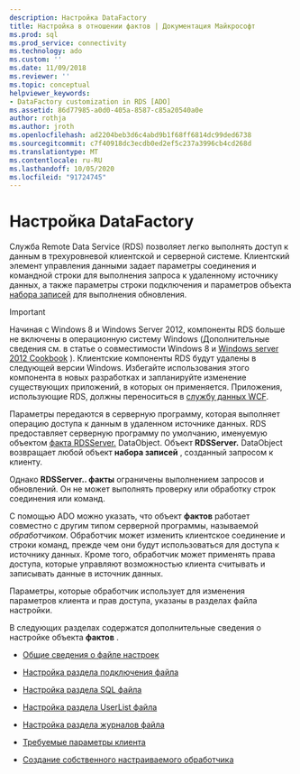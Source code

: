 ```yaml
---
description: Настройка DataFactory
title: Настройка в отношении фактов | Документация Майкрософт
ms.prod: sql
ms.prod_service: connectivity
ms.technology: ado
ms.custom: ''
ms.date: 11/09/2018
ms.reviewer: ''
ms.topic: conceptual
helpviewer_keywords:
- DataFactory customization in RDS [ADO]
ms.assetid: 86d77985-a0d0-405a-8587-c85a20540a0e
author: rothja
ms.author: jroth
ms.openlocfilehash: ad2204beb3d6c4abd9b1f68ff6814dc99ded6738
ms.sourcegitcommit: c7f40918dc3ecdb0ed2ef5c237a3996cb4cd268d
ms.translationtype: MT
ms.contentlocale: ru-RU
ms.lasthandoff: 10/05/2020
ms.locfileid: "91724745"
---
```

# <a name="datafactory-customization"></a>Настройка DataFactory
Служба Remote Data Service (RDS) позволяет легко выполнять доступ к данным в трехуровневой клиентской и серверной системе. Клиентский элемент управления данными задает параметры соединения и командной строки для выполнения запроса к удаленному источнику данных, а также параметры строки подключения и параметров объекта [набора записей](../../reference/ado-api/recordset-object-ado.md) для выполнения обновления.  
  
> [!IMPORTANT]
>  Начиная с Windows 8 и Windows Server 2012, компоненты RDS больше не включены в операционную систему Windows (Дополнительные сведения см. в статье о совместимости Windows 8 и [Windows server 2012 Cookbook](https://www.microsoft.com/download/details.aspx?id=27416) ). Клиентские компоненты RDS будут удалены в следующей версии Windows. Избегайте использования этого компонента в новых разработках и запланируйте изменение существующих приложений, в которых он применяется. Приложения, использующие RDS, должны переноситься в [службу данных WCF](/dotnet/framework/wcf/).  
  
 Параметры передаются в серверную программу, которая выполняет операцию доступа к данным в удаленном источнике данных. RDS предоставляет серверную программу по умолчанию, именуемую объектом [факта RDSServer.](../../reference/rds-api/datafactory-object-rdsserver.md) DataObject. Объект **RDSServer.** DataObject возвращает любой объект **набора записей** , созданный запросом к клиенту.  
  
 Однако **RDSServer.. факты** ограничены выполнением запросов и обновлений. Он не может выполнять проверку или обработку строк соединения или команд.  
  
 С помощью ADO можно указать, что объект **фактов** работает совместно с другим типом серверной программы, называемой *обработчиком*. Обработчик может изменить клиентское соединение и строки команд, прежде чем они будут использоваться для доступа к источнику данных. Кроме того, обработчик может применять права доступа, которые управляют возможностью клиента считывать и записывать данные в источник данных.  
  
 Параметры, которые обработчик использует для изменения параметров клиента и прав доступа, указаны в разделах файла настройки.  
  
 В следующих разделах содержатся дополнительные сведения о настройке объекта **фактов** .  
  
-   [Общие сведения о файле настроек](./understanding-the-customization-file.md)  
  
-   [Настройка раздела подключения файла](./customization-file-connect-section.md)  
  
-   [Настройка раздела SQL файла](./customization-file-sql-section.md)  
  
-   [Настройка раздела UserList файла](./customization-file-userlist-section.md)  
  
-   [Настройка раздела журналов файла](./customization-file-logs-section.md)  
  
-   [Требуемые параметры клиента](./required-client-settings.md)  
  
-   [Создание собственного настраиваемого обработчика](./writing-your-own-customized-handler.md)